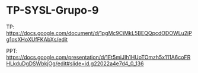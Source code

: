 # TP-SYSL-Grupo-9

TP: https://docs.google.com/document/d/1pgMc9CiMkL5BEQQpcdODOWLu2jPg1qsXHoXUfFKAbXs/edit

PPT: https://docs.google.com/presentation/d/1Et5miJIh1HUoTOmzh5x111A6coFRHLkduDgDSWbkjOg/edit#slide=id.g22022a4e7d4_0_136
